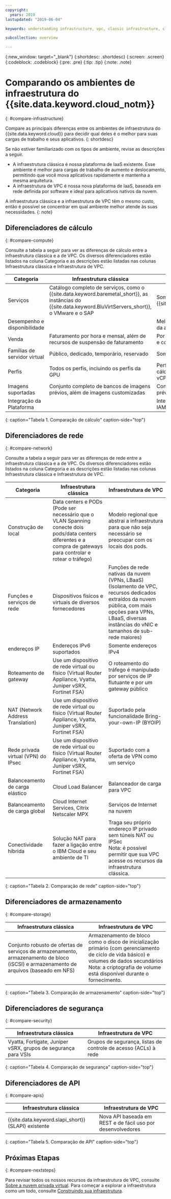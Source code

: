 ```yaml
---
copyright:
  years: 2019
lastupdated: "2019-06-04"

keywords: understanding infrastructure, vpc, classic infrastructure, cloud environment

subcollection: overview

---
```


{:new_window: target="_blank"}
{:shortdesc: .shortdesc}
{:screen: .screen}
{:codeblock: .codeblock}
{:pre: .pre}
{:tip: .tip}
{:note: .note}

# Comparando os ambientes de infraestrutura do {{site.data.keyword.cloud_notm}}
{: #compare-infrastructure}

Compare as principais diferenças entre os ambientes de infraestrutura do {{site.data.keyword.cloud}} para decidir qual deles é o melhor para suas cargas de trabalho e seus aplicativos.
{: shortdesc}

Se não estiver familiarizado com os tipos de ambiente, revise as descrições a seguir.

* A infraestrutura clássica é nossa plataforma de IaaS existente. Esse ambiente é melhor para cargas de trabalho de aumento e deslocamento, permitindo que você mova aplicativos rapidamente e mantenha a mesma arquitetura.
* A infraestrutura de VPC é nossa nova plataforma de IaaS, baseada em rede definida por software e ideal para aplicativos nativos da nuvem.

A infraestrutura clássica e a infraestrutura de VPC têm o mesmo custo, então é possível se concentrar em qual ambiente melhor atende às suas necessidades.
{: note}

## Diferenciadores de cálculo
{: #compare-compute}

Consulte a tabela a seguir para ver as diferenças de cálculo entre a infraestrutura clássica e a de VPC. Os diversos diferenciadores estão listados na coluna Categoria e as descrições estão listadas nas colunas Infraestrutura clássica e Infraestrutura de VPC. 

| Categoria   |  Infraestrutura clássica   | Infraestrutura de VPC |
| ---------- | ------------------------- | ------------------ |
|  Serviços  |Catálogo completo de serviços, como o {{site.data.keyword.baremetal_short}}, as instâncias do {{site.data.keyword.BluVirtServers_short}}, o VMware e o SAP | Somente instâncias do {{site.data.keyword.BluVirtServers_short}} |
| Desempenho e disponibilidade | | Melhor disponibilidade possível por meio da arquitetura de zona |
| Venda | Faturamento por hora e mensal, além de recursos de suspensão de faturamento | Por hora, com suspensão de faturamento e com desconto de uso mantido |
| Famílias de servidor virtual | Público, dedicado, temporário, reservado | Somente pública |
| Perfis | Todos os perfis, incluindo os perfis da GPU | Perfis de memória, balanceados e de cálculo com opções superiores de RAM e vCPU |
| Imagens suportadas | Conjunto completo de bancos de imagens prévios, além de imagens customizadas | Conjunto limitado de bancos de imagens prévios |
| Integração da Plataforma | | Integração do grupo de recursos e do IAM para uma experiência unificada |
{: caption="Tabela 1. Comparação de cálculo" caption-side="top"}

## Diferenciadores de rede
{: #compare-network}

Consulte a tabela a seguir para ver as diferenças de rede entre a infraestrutura clássica e a de VPC. Os diversos diferenciadores estão listados na coluna Categoria e as descrições estão listadas nas colunas Infraestrutura clássica e Infraestrutura de VPC. 

| Categoria   |  Infraestrutura clássica   | Infraestrutura de VPC |
| ---------- | ------------------------- | ------------------ |
| Construção de local    | Data centers e PODs <br>(Pode ser necessário que o VLAN Spanning conecte dois pods/data centers diferentes e a compra de gateways para controlar e rotear o tráfego)| Modelo regional que abstrai a infraestrutura para que não seja necessário se preocupar com os locais dos pods.|
| Funções e serviços de rede |Dispositivos físicos e virtuais de diversos fornecedores | Funções de rede nativas da nuvem (VPNs, LBaaS)<br>(Isolamento de VPC, recursos dedicados extraídos da nuvem pública, com mais opções para VPNs, LBaaS, diversas instâncias do vNIC e tamanhos de sub-rede maiores) |
| endereços IP | Endereços IPv6 suportados | Somente endereços IPv4 |
| Roteamento de gateway | Use um dispositivo de rede virtual ou físico (Virtual Router Appliance, Vyatta, Juniper vSRX, Fortinet FSA) | O roteamento do tráfego é manipulado por serviços de IP flutuante e por um gateway público |
| NAT (Network Address Translation) | Use um dispositivo de rede virtual ou físico (Virtual Router Appliance, Vyatta, Juniper vSRX, Fortinet FSA) | Suportado pela funcionalidade Bring-your-own-IP (BYOIP)  |
| Rede privada virtual (VPN) do IPsec | Use um dispositivo de rede virtual ou físico (Virtual Router Appliance, Vyatta, Juniper vSRX, Fortinet FSA) | Suportado com a oferta de VPN como um serviço |
|  Balanceamento de carga elástico | Cloud Load Balancer  | Balanceador de carga para VPC |
| Balanceamento de carga global| Cloud Internet Services, Citrix Netscaler MPX | Serviços de Internet na nuvem |
|Conectividade híbrida | Solução NAT para fazer a ligação entre o IBM Cloud e seu ambiente de TI | Traga seu próprio endereço IP privado sem túneis NAT ou IPSec <br>Nota: é possível permitir que sua VPC acesse os recursos da infraestrutura clássica.|
{: caption="Tabela 2. Comparação de rede" caption-side="top"}

## Diferenciadores de armazenamento
{: #compare-storage}

|  Infraestrutura clássica   | Infraestrutura de VPC |
| ------------------------- | ------------------ |
|Conjunto robusto de ofertas de serviços de armazenamento, armazenamento de bloco (iSCSI) e armazenamento de arquivos (baseado em NFS)| Armazenamento de bloco como o disco de inicialização primário (com gerenciamento de ciclo de vida básico) e volumes de dados secundários  <br> Nota: a criptografia de volume está disponível durante o fornecimento.|
{: caption="Tabela 3. Comparação de armazenamento" caption-side="top"}

## Diferenciadores de segurança
{: #compare-security}

|  Infraestrutura clássica   | Infraestrutura de VPC |
| ---------- | ------------------------- |
|Vyatta, Fortigate, Juniper vSRX, grupos de segurança para VSIs| Grupos de segurança, listas de controle de acesso (ACLs) à rede|
{: caption="Tabela 4. Comparação de segurança" caption-side="top"}

## Diferenciadores de API
{: #compare-apis}

|  Infraestrutura clássica   | Infraestrutura de VPC |
| ------------------------- | ------------------ |
|{{site.data.keyword.slapi_short}} (SLAPI) existente| Nova API baseada em REST e de fácil uso por desenvolvedores |
{: caption="Tabela 5. Comparação de API" caption-side="top"}

## Próximas Etapas
{: #compare-nextsteps}

Para revisar todos os nossos recursos da infraestrutura de VPC, consulte [Sobre a nuvem privada virtual](/docs/vpc-on-classic?topic=vpc-on-classic-about). Para começar a explorar a infraestrutura como um todo, consulte [Construindo sua infraestrutura](/docs/overview?topic=overview-first-steps-it-ops).
